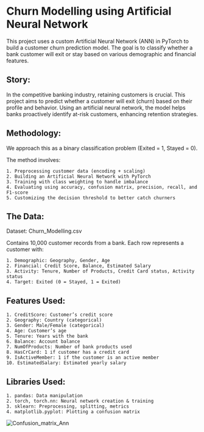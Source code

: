 # Churn Modelling using Artificial Neural Network
This project uses a custom Artificial Neural Network (ANN) in PyTorch to build a customer churn prediction model. The goal is to classify whether a bank customer will exit or stay based on various demographic and financial features.

## Story:
In the competitive banking industry, retaining customers is crucial. This project aims to predict whether a customer will exit (churn) based on their profile and behavior. Using an artificial neural network, the model helps banks proactively identify at-risk customers, enhancing retention strategies.

## Methodology:
We approach this as a binary classification problem (Exited = 1, Stayed = 0).

The method involves:
    
    1. Preprocessing customer data (encoding + scaling)
    2. Building an Artificial Neural Network with PyTorch
    3. Training with class weighting to handle imbalance
    4. Evaluating using accuracy, confusion matrix, precision, recall, and F1-score
    5. Customizing the decision threshold to better catch churners

## The Data:
Dataset: Churn_Modelling.csv
  
  Contains 10,000 customer records from a bank.
  Each row represents a customer with:
    
    1. Demographic: Geography, Gender, Age
    2. Financial: Credit Score, Balance, Estimated Salary
    3. Activity: Tenure, Number of Products, Credit Card status, Activity status
    4. Target: Exited (0 = Stayed, 1 = Exited)

## Features Used:

    1. CreditScore:	Customer’s credit score
    2. Geography: Country (categorical)
    3. Gender: Male/Female (categorical)
    4. Age: Customer’s age
    5. Tenure: Years with the bank
    6. Balance: Account balance
    7. NumOfProducts: Number of bank products used
    8. HasCrCard: 1 if customer has a credit card
    9. IsActiveMember: 1 if the customer is an active member
    10. EstimatedSalary: Estimated yearly salary

## Libraries Used:

    1. pandas: Data manipulation
    2. torch, torch.nn: Neural network creation & training
    3. sklearn:	Preprocessing, splitting, metrics
    4. matplotlib.pyplot: Plotting a confusion matrix

![Confusion_matrix_Ann](https://github.com/user-attachments/assets/533cc6be-bdc4-4686-92e0-bacfc25ae849)

